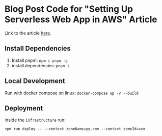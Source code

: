 # Blog Post Code for "Setting Up Serverless Web App in AWS" Article

Link to the article [here]().

## Install Dependencies

1. Install pnpm: `npm i pnpm -g`
2. install dependencies: `pnpm i`

## Local Development

Run with docker compose on linux: `docker-compose up -V --build`

## Deployment

Inside the `infrastructure` run:

```
npm run deploy -- --context zoneName=yy.com --context zoneId=xxx
```
